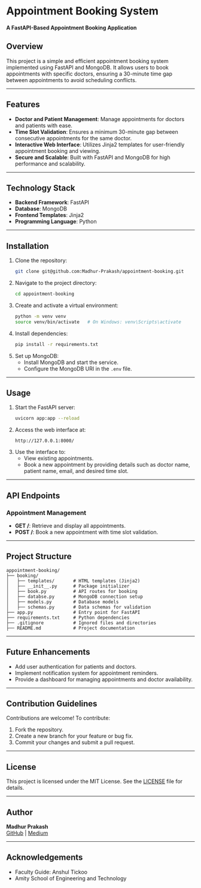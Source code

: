 # Appointment Booking System

**A FastAPI-Based Appointment Booking Application**

## Overview
This project is a simple and efficient appointment booking system implemented using FastAPI and MongoDB. It allows users to book appointments with specific doctors, ensuring a 30-minute time gap between appointments to avoid scheduling conflicts.

---

## Features
- **Doctor and Patient Management**: Manage appointments for doctors and patients with ease.
- **Time Slot Validation**: Ensures a minimum 30-minute gap between consecutive appointments for the same doctor.
- **Interactive Web Interface**: Utilizes Jinja2 templates for user-friendly appointment booking and viewing.
- **Secure and Scalable**: Built with FastAPI and MongoDB for high performance and scalability.

---

## Technology Stack
- **Backend Framework**: FastAPI
- **Database**: MongoDB
- **Frontend Templates**: Jinja2
- **Programming Language**: Python

---

## Installation

1. Clone the repository:
   ```bash
   git clone git@github.com:Madhur-Prakash/appointment-booking.git
   ```
2. Navigate to the project directory:
   ```bash
   cd appointment-booking
   ```
3. Create and activate a virtual environment:
   ```bash
   python -m venv venv
   source venv/bin/activate   # On Windows: venv\Scripts\activate
   ```
4. Install dependencies:
   ```bash
   pip install -r requirements.txt
   ```
5. Set up MongoDB:
   - Install MongoDB and start the service.
   - Configure the MongoDB URI in the `.env` file.

---

## Usage

1. Start the FastAPI server:
   ```bash
   uvicorn app:app --reload
   ```
2. Access the web interface at:
   ```
   http://127.0.0.1:8000/
   ```
3. Use the interface to:
   - View existing appointments.
   - Book a new appointment by providing details such as doctor name, patient name, email, and desired time slot.

---

## API Endpoints

### Appointment Management
- **GET /**: Retrieve and display all appointments.
- **POST /**: Book a new appointment with time slot validation.

---

## Project Structure

```plaintext
appointment-booking/
├── booking/
│   ├── templates/       # HTML templates (Jinja2)
│   ├── __init__.py      # Package initializer
│   ├── book.py          # API routes for booking
│   ├── databse.py       # MongoDB connection setup
│   ├── models.py        # Database models
│   ├── schemas.py       # Data schemas for validation
├── app.py               # Entry point for FastAPI
├── requirements.txt     # Python dependencies
├── .gitignore           # Ignored files and directories
├── README.md            # Project documentation
```

---

## Future Enhancements
- Add user authentication for patients and doctors.
- Implement notification system for appointment reminders.
- Provide a dashboard for managing appointments and doctor availability.

---

## Contribution Guidelines

Contributions are welcome! To contribute:
1. Fork the repository.
2. Create a new branch for your feature or bug fix.
3. Commit your changes and submit a pull request.

---

## License
This project is licensed under the MIT License. See the [LICENSE](LICENSE) file for details.

---

## Author
**Madhur Prakash**  
[GitHub](https://github.com/Madhur-Prakash) | [Medium](https://medium.com/@madhurprakash2005)

---

## Acknowledgements
- Faculty Guide: Anshul Tickoo
- Amity School of Engineering and Technology
